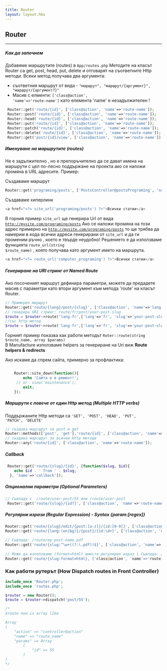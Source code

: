 ```yaml
---
title: Router
layout: layout.hbs
---
```

## Router
-----

##### Как да започнем
 
Добавяме маршрутите (routes) в <code>App/routes.php</code> 
Методите на класът Router са get, post, head, put, delete и отговарят на
съответните Http методи. Всеки метод получава два аргумента:
* съответния маршрут от вида - <code>"маршрут", "маршрут/{аргумент}", "маршрут/{аргумент?}"</code>
* Масив с елменти: <code>['class@action', 'name'=>'route-name']</code> като 
елемента 'name' е незадължителен !  

```php
 Router::get('route/{id}', ['class@action', 'name'=>'route-name']);
 Router::post('route/{id}', ['class@action', 'name'=>'route-name']);
 Router::head('route/{id}', ['class@action', 'name'=>'route-name']);
 Router::put('route/{id}', ['class@action', 'name'=>'route-name']);
 Router::patch('route/{id}', ['class@action', 'name'=>'route-name']);
 Router::delete('route/{id}', ['class@action', 'name'=>'route-name']);
 Router::get('post/{id}/view', ['class@action', 'name'=>'route-name']);
```

##### Именуване на маршрутите (routes) 
Не е задължително , но е препоръчително да се дават имена на маршрути с цел по-лесно
поддържане на проекта ако се наложи промяна в URL адресите. Пример:  

Създаваме маршрут
```php
Router::get('programing/posts', ['PostsController@postsPrograming', 'name'=>'computer_programing']);
```
Създаваме хиперлинк
```php
<a href="<?= site_url('programing/posts') ?>">Всички статии</а>
```
В горния пример <code>site_url</code> ще генерира Url от вида <code>http://mysite.com/programing/posts</code>
Ако се наложи промяна на този адрес примерно на <code>http://mysite.com/programing/posts</code> то ще трябва да намерим 
в кода всички адреси генерирани от <code>site_url</code> и да ги променим ръчно , което е твърде неудобно!
Решението е да използваме функцията <code>route_url(string $route_name)</code> , която получава като аргумент  името на маршрута.

```php
<a href="<?= route_url('computer_programing') ?>">Всички статии</а>
```

##### Генериране на  URI стринг от Named Route 
Ако посоченият маршрут дефинира параметри, можете да предадете масив с параметри
като втори аргумент към метода 'route' на класът Router. 
```php
// Примерен маршрут
Router::get('route/{lang}/post/{slug}', ['Class@action', 'name'=>'lang-fr']);
// генерира URI стринг: route/fr/post/your-post-slug
$route = $router->route('lang-fr',['lang'=>'fr', 'slug'=>'your-post-slug'])->route;
//със http метод 
$route = $router->route('lang-fr',['lang'=>'fr', 'slug'=>'your-post-slug'], 'GET')->route;
```
Горният пример показва как работи методът <code>Roter::route(string $route_name, array $params)</code>  
В Manufacture използваме helpers за генериране на Uri виж <b>Route helpers & redirects</b>  

Ако искаме да спрем сайта, примерно за профлактика:

```php

    Router::site_down(function(){
        echo 'Сайта е в ремонт!';
     // or  view('maintenance');
        exit;
    });
```

##### Маршрути с повече от един Http метод (Multiple HTTP verbs)

Поддържаните Http методи са <code>'GET', 'POST', 'HEAD', 'PUT', 'PATCH', 'DELETE'</code>

```php
// създава марсшрут за post и get
Router::methods(['post', 'get'],'route/{id}', ['class@action', 'name'=>'route-name']);
// създава марсшрут за всички Http методи
Router::any('route/{id}', ['class@action', 'name'=>'route-name']);
```

##### Callback
```php
 Router::get('route/{slug}/{id}', [function($slug, $id){
    echo $id . ' from ' . $slug;
  }, 'name'=>'callback']);
```

##### Опционални параметри (Optional Parameters)
```php
// Съвпада с  /route/user-post/55 или /route/user-post
 Router::get('route/{slug}/{id?}', ['class@action', 'name'=>'route-name']);
```
##### Регулярни изрази (Regular Expression) - Syntax {param:[regex]}
```php
Router::get('route/{slug}/edit/{post:[a-z]}/{id:[0-9]}', ['class@action', 'name'=>'route-name']);
Router::get('route/{lang:(en|bg)}/{post}/{id:\d+}', ['class@action', 'name'=>'route-name']);

// Съвпада: /route/my-post-name.pdf
Router::get('route/{slug:^\w+((?:\.pdf))$}', ['class@action', 'name'=>'route-name']);
 
// Може да използваме (format=html) вместо регулярен израз | Съвпада: /route/my-post-name.html or /route/my-post-name
Router::get('route/{slug:format=html}, ['class@action', 'name'=>'route-name']);
```

### Как работи рутерът (How Dispatch routes in Front Controller)
```php
include_once 'Router.php';
include_once 'routes.php';

$router = new Router();
$route = $router->dispatch('post/55');

/*
$route now is array like

Array
(
    "action" => "controller@action"
    "name" => "route_name"
    "params" => Array
        (
            "id" => 55
        )
)
*/

```

